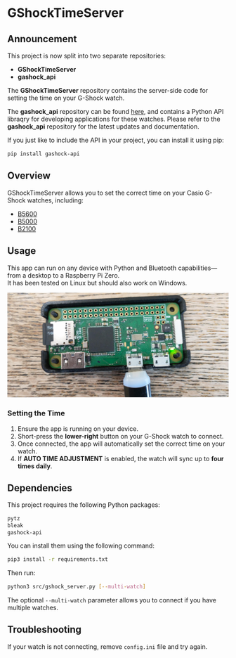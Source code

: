# GShockTimeServer

## Announcement

This project is now split into two separate repositories:

- **GShockTimeServer**
- **gashock_api**

The **GShockTimeServer** repository contains the server-side code for setting the time on your G-Shock watch.

The **gashock_api** repository can be found [here](https://github.com/izivkov/gshock_api), and contains a Python API libraqry for developing applications for these watches. Please refer to the **gashock_api** repository for the latest updates and documentation.

If you just like to include the API in your project, you can install it using pip:

```bash
pip install gashock-api
```

## Overview

GShockTimeServer allows you to set the correct time on your Casio G-Shock watches, including:

- [B5600](https://amzn.to/3Mt68Qb)
- [B5000](https://amzn.to/4194M13)
- [B2100](https://amzn.to/3MUDCGY)


## Usage

This app can run on any device with Python and Bluetooth capabilities—from a desktop to a Raspberry Pi Zero.  
It has been tested on Linux but should also work on Windows.

![Pi Zero Running the Server](images/pizero.jpg)

### Setting the Time

1. Ensure the app is running on your device.
2. Short-press the **lower-right** button on your G-Shock watch to connect.
3. Once connected, the app will automatically set the correct time on your watch.
4. If **AUTO TIME ADJUSTMENT** is enabled, the watch will sync up to **four times daily**.

## Dependencies

This project requires the following Python packages:

```
pytz
bleak
gashock-api
```

You can install them using the following command:

```bash
pip3 install -r requirements.txt
```

Then run:

```bash
python3 src/gshock_server.py [--multi-watch]
```

The optional `--multi-watch` parameter allows you to connect if you have multiple watches.

## Troubleshooting
If your watch is not connecting, remove `config.ini` file and try again.

